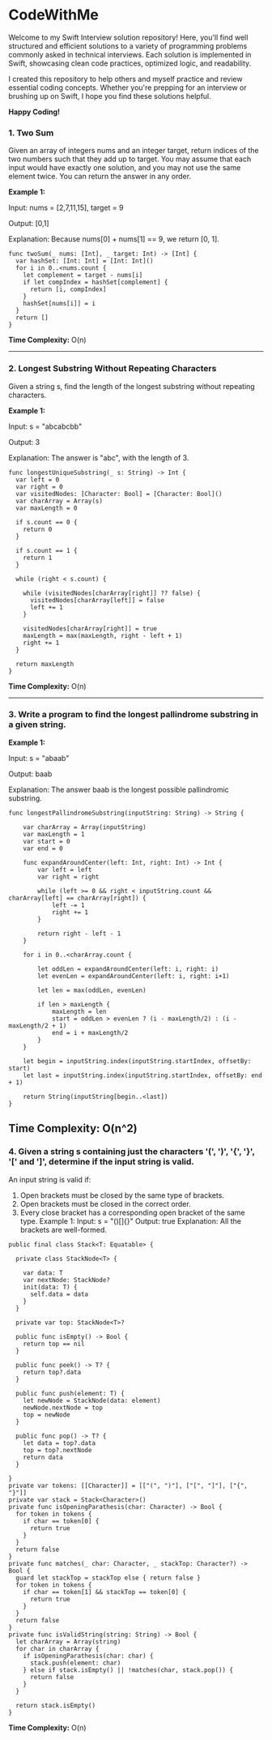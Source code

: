 # CodeWithMe

Welcome to my Swift Interview solution repository! Here, you'll find well structured and efficient solutions to a variety of programming problems commonly asked in technical interviews. Each solution is implemented in Swift, showcasing clean code practices, optimized logic, and readability.

I created this repository to help others and myself practice and review essential coding concepts. Whether you're prepping for an interview or brushing up on Swift, I hope you find these solutions helpful.

**Happy Coding!**




### 1. Two Sum
Given an array of integers nums and an integer target, return indices of the two numbers such that they add up to target. You may assume that each input would have exactly one solution, and you may not use the same element twice.
You can return the answer in any order.

**Example 1:**

Input: nums = [2,7,11,15], target = 9

Output: [0,1]

Explanation: Because nums[0] + nums[1] == 9, we return [0, 1].

```
func twoSum(_ nums: [Int], _ target: Int) -> [Int] {
  var hashSet: [Int: Int] = [Int: Int]()
  for i in 0..<nums.count {
    let complement = target - nums[i]
    if let compIndex = hashSet[complement] {
      return [i, compIndex]
    }
    hashSet[nums[i]] = i
  }
  return []
}
```

**Time Complexity:** O(n)

--------------------------------------------------

### 2. Longest Substring Without Repeating Characters
Given a string s, find the length of the longest substring without repeating characters.

**Example 1:**

Input: s = "abcabcbb"

Output: 3

Explanation: The answer is "abc", with the length of 3.

```
func longestUniqueSubstring(_ s: String) -> Int {
  var left = 0
  var right = 0
  var visitedNodes: [Character: Bool] = [Character: Bool]()
  var charArray = Array(s)
  var maxLength = 0
  
  if s.count == 0 {
    return 0
  }
  
  if s.count == 1 {
    return 1
  }
  
  while (right < s.count) {
  
    while (visitedNodes[charArray[right]] ?? false) {
      visitedNodes[charArray[left]] = false
      left += 1
    }
  
    visitedNodes[charArray[right]] = true
    maxLength = max(maxLength, right - left + 1)
    right += 1
  }
  
  return maxLength
}
```

**Time Complexity:** O(n)

--------------------------------------------------

### 3. Write a program to find the longest pallindrome substring in a given string.

**Example 1:**

Input: s = "abaab"

Output: baab

Explanation: The answer baab is the longest possible pallindromic substring.

```
func longestPallindromeSubstring(inputString: String) -> String {
    
    var charArray = Array(inputString)
    var maxLength = 1
    var start = 0
    var end = 0
    
    func expandAroundCenter(left: Int, right: Int) -> Int {
        var left = left
        var right = right
        
        while (left >= 0 && right < inputString.count && charArray[left] == charArray[right]) {
            left -= 1
            right += 1
        }
        
        return right - left - 1
    }
    
    for i in 0..<charArray.count {
        
        let oddLen = expandAroundCenter(left: i, right: i)
        let evenLen = expandAroundCenter(left: i, right: i+1)
        
        let len = max(oddLen, evenLen)
        
        if len > maxLength {
            maxLength = len
            start = oddLen > evenLen ? (i - maxLength/2) : (i - maxLength/2 + 1)
            end = i + maxLength/2
        }
    }
    
    let begin = inputString.index(inputString.startIndex, offsetBy: start)
    let last = inputString.index(inputString.startIndex, offsetBy: end + 1)
    
    return String(inputString[begin..<last])
}
```

**Time Complexity:** O(n^2)
--------------------------------------------------
### 4. Given a string s containing just the characters '(', ')', '{', '}', '[' and ']', determine if the input string is valid.
An input string is valid if:
1. Open brackets must be closed by the same type of brackets.
2. Open brackets must be closed in the correct order.
3. Every close bracket has a corresponding open bracket of the same type.
Example 1:
Input: s = "()[]{}"
Output: true
Explanation: All the brackets are well-formed.
```
public final class Stack<T: Equatable> {
  
  private class StackNode<T> {
    
    var data: T
    var nextNode: StackNode?
    init(data: T) {
      self.data = data
    }
  }
  
  private var top: StackNode<T>?
  
  public func isEmpty() -> Bool {
    return top == nil
  }
  
  public func peek() -> T? {
    return top?.data
  }
  
  public func push(element: T) {
    let newNode = StackNode(data: element)
    newNode.nextNode = top
    top = newNode
  }
  
  public func pop() -> T? {
    let data = top?.data
    top = top?.nextNode
    return data
  }
  
}
private var tokens: [[Character]] = [["(", ")"], ["[", "]"], ["{", "}"]]
private var stack = Stack<Character>()
private func isOpeningParathesis(char: Character) -> Bool {
  for token in tokens {
    if char == token[0] {
      return true
    }
  }
  return false
}
private func matches(_ char: Character, _ stackTop: Character?) -> Bool {
  guard let stackTop = stackTop else { return false }
  for token in tokens {
    if char == token[1] && stackTop == token[0] {
      return true
    }
  }
  return false
}
private func isValidString(string: String) -> Bool {
  let charArray = Array(string)
  for char in charArray {
    if isOpeningParathesis(char: char) {
      stack.push(element: char)
    } else if stack.isEmpty() || !matches(char, stack.pop()) {
      return false
    }
  }
  
  return stack.isEmpty()
}
```
**Time Complexity:** O(n)
